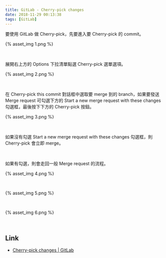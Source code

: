 ```yaml
---
title: GitLab - Cherry-pick changes
date: 2018-11-29 00:13:38
tags: [GitLab]
---
```


要使用 GitLab 做 Cherry-pick，先要進入要 Cherry-pick 的 commit。  

<!-- More -->

{% asset_img 1.png %}

<br/>


展開右上方的 Options 下拉清單點選 Cherry-pick 選單選項。  

{% asset_img 2.png %}

<br/>


在 Cherry-pick this commit 對話框中選取要 merge 到的 branch，如果要發送 Merge request 可勾選下方的 Start a new merge request with these changes 勾選框，最後按下下方的 Cherry-pick 按鈕。  

{% asset_img 3.png %}

<br/>


如果沒有勾選 Start a new merge request with these changes 勾選框，則 Cherry-pick 會立即 merge。  

<br/>


如果有勾選，則會走回一般 Merge request 的流程。  

{% asset_img 4.png %}

<br/>


{% asset_img 5.png %}

<br/>


{% asset_img 6.png %}

<br/>


Link
----
* [Cherry-pick changes | GitLab](https://docs.gitlab.com/ee/user/project/merge_requests/cherry_pick_changes.html)
